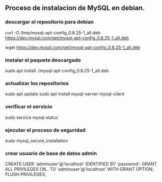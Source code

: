 ## Proceso de instalacion de MySQL en debian.

### descargar el repositorio para debian

curl -O /tmp/mysql-apt-config_0.8.25-1_all.deb https://dev.mysql.com/get/mysql-apt-config_0.8.25-1_all.deb

wget https://dev.mysql.com/get/mysql-apt-config_0.8.25-1_all.deb

### instalar el paquete descargado

sudo apt install ./mysql-apt-config_0.8.25-1_all.deb

### actualizar los repositorios

sudo apt update
sudo apt install mysql-server mysql-client

### verificar el servicio

sudo service mysql status

### ejecutar el proceso de seguridad

sudo mysql_secure_installation

### crear usuario de base de datos admin

CREATE USER 'adminuser'@'localhost' IDENTIFIED BY 'password';
GRANT ALL PRIVILEGES ON *.* TO 'adminuser'@'localhost' WITH GRANT OPTION;
FLUSH PRIVILEGES;